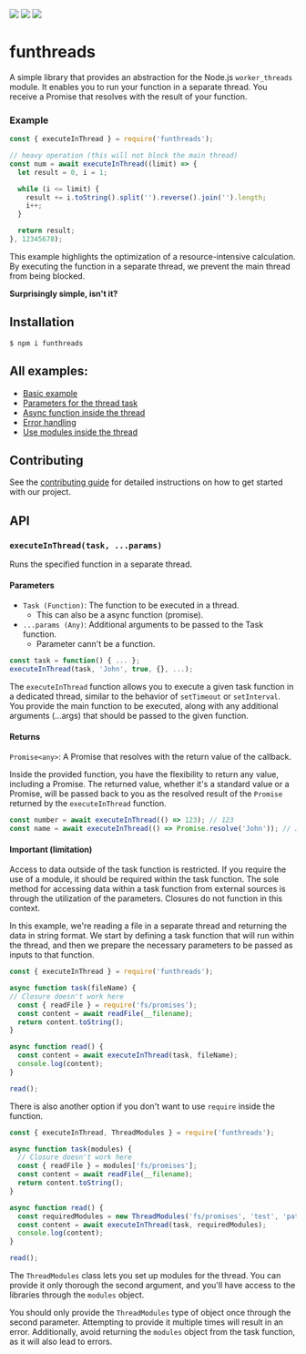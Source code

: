 ![](https://img.shields.io/badge/dependencies-none-brightgreen.svg)
![](https://img.shields.io/npm/dt/funthreads.svg)
![](https://img.shields.io/npm/l/funthreads.svg)

# funthreads
A simple library that provides an abstraction for the Node.js `worker_threads` module.
It enables you to run your function in a separate thread. You receive a Promise that resolves with the result of your function.

### Example
```js
const { executeInThread } = require('funthreads');

// heavy operation (this will not block the main thread)
const num = await executeInThread((limit) => {
  let result = 0, i = 1;

  while (i <= limit) {
    result += i.toString().split('').reverse().join('').length;
    i++;
  }

  return result;
}, 12345678);
```

This example highlights the optimization of a resource-intensive calculation. By executing the function in a separate thread, we prevent the main thread from being blocked.

**Surprisingly simple, isn't it?**

## Installation

```shell
$ npm i funthreads
```

## All examples:
- [Basic example](https://github.com/nairihar/funthreads/tree/master/examples/basic.js)
- [Parameters for the thread task](https://github.com/nairihar/funthreads/blob/master/examples/multi-params.js)
- [Async function inside the thread](https://github.com/nairihar/funthreads/blob/master/examples/async-task.js)
- [Error handling](https://github.com/nairihar/funthreads/blob/master/examples/error-handling.js)
- [Use modules inside the thread](https://github.com/nairihar/funthreads/blob/master/examples/modules-in-thread.js)

## Contributing

See the [contributing guide](https://github.com/nairihar/funthreads/blob/master/CONTRIBUTING.md) for detailed instructions on how to get started with our project.

## API

### `executeInThread(task, ...params)`
Runs the specified function in a separate thread.

#### Parameters
- `Task (Function)`: The function to be executed in a thread.
    - This can also be a async function (promise).
- `...params (Any)`: Additional arguments to be passed to the Task function.
    - Parameter cann't be a function.

```js
const task = function() { ... };
executeInThread(task, 'John', true, {}, ...);
```

The `executeInThread` function allows you to execute a given task function in a dedicated thread, similar to the behavior of `setTimeout` or `setInterval`. You provide the main function to be executed, along with any additional arguments (...args) that should be passed to the given function.

#### Returns
`Promise<any>`: A Promise that resolves with the return value of the callback.

Inside the provided function, you have the flexibility to return any value, including a Promise. The returned value, whether it's a standard value or a Promise, will be passed back to you as the resolved result of the `Promise` returned by the `executeInThread` function.

```js
const number = await executeInThread(() => 123); // 123
const name = await executeInThread(() => Promise.resolve('John')); // John
```

#### Important (limitation)

Access to data outside of the task function is restricted. If you require the use of a module, it should be required within the task function. The sole method for accessing data within a task function from external sources is through the utilization of the parameters. Closures do not function in this context.

In this example, we're reading a file in a separate thread and returning the data in string format. We start by defining a task function that will run within the thread, and then we prepare the necessary parameters to be passed as inputs to that function.

```javascript
const { executeInThread } = require('funthreads');

async function task(fileName) {
// Closure doesn't work here
  const { readFile } = require('fs/promises');
  const content = await readFile(__filename);
  return content.toString();
}

async function read() {
  const content = await executeInThread(task, fileName);
  console.log(content);
}

read();
```

There is also another option if you don't want to use `require` inside the function.

```js
const { executeInThread, ThreadModules } = require('funthreads');

async function task(modules) {
  // Closure doesn't work here
  const { readFile } = modules['fs/promises'];
  const content = await readFile(__filename);
  return content.toString();
}

async function read() {
  const requiredModules = new ThreadModules('fs/promises', 'test', 'path', ...);
  const content = await executeInThread(task, requiredModules);
  console.log(content);
}

read();
```

The `ThreadModules` class lets you set up modules for the thread. You can provide it only thorough the second argument, and you'll have access to the libraries through the `modules` object.

You should only provide the `ThreadModules` type of object once through the second parameter. Attempting to provide it multiple times will result in an error. Additionally, avoid returning the `modules` object from the task function, as it will also lead to errors.
